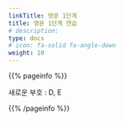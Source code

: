 ```yaml
---
linkTitle: 영문 1단계
title: 영문 1단계 연습
# description: 
type: docs
# icon: fa-solid fa-angle-down
weight: 10
---
```


{{% pageinfo %}}

새로운 부호 : D, E

{{% /pageinfo %}}


